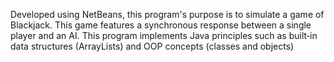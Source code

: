 Developed using NetBeans, this program's purpose is to simulate a game of Blackjack. This game features a synchronous response between a single player and an AI. This program implements Java principles such as built‑in data structures (ArrayLists) and OOP concepts (classes and objects)
